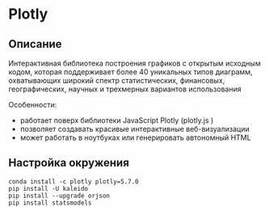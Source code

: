 # Plotly

## Описание
Интерактивная библиотека построения графиков с открытым исходным кодом, которая поддерживает более 40 уникальных типов диаграмм, охватывающих широкий спектр статистических, финансовых, географических, научных и трехмерных вариантов использования

Особенности:
* работает поверх библиотеки JavaScript Plotly (plotly.js )
* позволяет создавать красивые интерактивные веб-визуализации
* может работать в ноутбуках или генерировать автономный HTML


## Настройка окружения

```
conda install -c plotly plotly=5.7.0
pip install -U kaleido
pip install --upgrade orjson
pip install statsmodels
```
